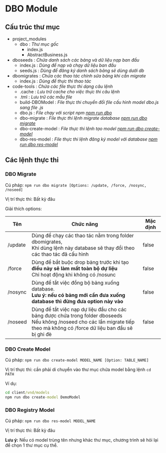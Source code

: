 # DBO Module

## Cấu trúc thư mục

- project_modules
    - dbo : _Thư mục gốc_
        - index.js
        - AbstractBusiness.js
- dboseeds : _Chứa danh sách các bảng và dữ liệu nạp ban đầu_
    - index.js : _Dùng để nạp và chạy dữ liệu ban đầu_
    - seeds.js : _Dùng để đăng ký danh sách bảng sẽ dùng dưới db_
- dbomigrates : _Chứa các thao tác chỉnh sửa bảng khi cần migrate_
    - index.js : _Dùng để thực thi thao tác_
- code-tools : _Chứa các file thực thi dạng câu lệnh_
    - .cache : _Lưu trữ cache cho việc thực thi câu lệnh_
    - .tml : _Lưu trữ các mẫu file_
    - build-DBOModel : _File thực thi chuyển đổi file cấu hình model dbo.js sang file .js_
    - dbo.js : _File chạy với script npm [npm run dbo](#cac-lenh-thuc-thi)_
    - dbo-migrate : _File thực thi lệnh migrate database [npm run dbo migrate](#dbo-migrate)_
    - dbo-create-model : _File thực thi lệnh tạo model [npm run dbo create-model](#dbo-create-model)_
    - dbo-res-model : _File thực thi lệnh đăng ký model với database [npm run dbo res-model](#dbo-registry-model)_
 
## Các lệnh thực thi

### DBO Migrate

Cú pháp: ```npm run dbo migrate [Options: /update, /force, /nosync, /noseed]```

Vị trí thực thi: Bất kỳ đâu

Giải thích options:

|Tên|Chức năng|Mặc định|
|----|----|----|
|/update|Dùng để chạy các thao tác nằm trong folder dbomigrates, <br />Khi dùng lệnh này database sẽ thay đổi theo các thao tác đã cấu hình|false|
|/force|Dùng để bắt buộc drop bảng trước khi tạo **điều này sẽ làm mất toàn bộ dự liệu**<br />Chỉ hoạt động khi không có /nosunc|false|
|/nosync|Dùng để tắt việc đồng bộ bảng xuống database.<br />**Lưu ý: nếu có bảng mới cần đưa xuống database thì đừng đưa option này vào**|false|
|/noseed|Dùng để tắt việc nạp dự liệu đầu cho các bảng được chứa trong folder dboseeds<br />Nếu không /noseed cho các lần migrate tiếp theo mà không có /force dữ liệu ban đầu sẽ bị ghi đè|false|

### DBO Create Model

Cú pháp: ```npm run dbo create-model MODEL_NAME [Option: TABLE_NAME]```

Vị trí thực thi: cần phải di chuyển vào thư mục chứa model bằng lệnh ```cd PATH```

Ví dụ: 
```cmd
cd client/vnd/models
npm run dbo create-model DemoModel
```

### DBO Registry Model

Cú pháp: ```npm run dbo res-model MODEL_NAME```

Vị trí thực thi: Bất kỳ đâu

**Lưu ý:** Nếu có model trùng tên nhưng khác thư mục, chương trình sẽ hỏi lại để chọn 1 thư mục cụ thể.